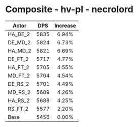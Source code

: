 # Composite - hv-pl - necrolord
| Actor | DPS | Increase |
|---|:---:|:---:|
|HA_DE_2|5835|6.94%|
|DE_MD_2|5824|6.73%|
|HA_MD_2|5821|6.69%|
|DE_FT_2|5717|4.77%|
|HA_FT_2|5705|4.55%|
|MD_FT_2|5704|4.54%|
|DE_RS_2|5701|4.49%|
|MD_RS_2|5689|4.26%|
|HA_RS_2|5688|4.25%|
|RS_FT_2|5577|2.20%|
|Base|5456|0.00%|
